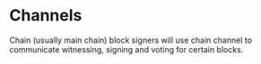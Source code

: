 # Channels

Chain (usually main chain) block signers will use chain channel to communicate witnessing, signing and voting for certain blocks.
